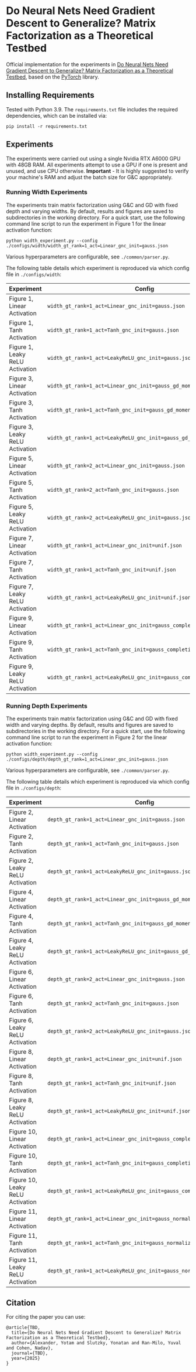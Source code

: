 # Do Neural Nets Need Gradient Descent to Generalize? Matrix Factorization as a Theoretical Testbed
Official implementation for the experiments in [Do Neural Nets Need Gradient Descent to Generalize? Matrix Factorization as a Theoretical Testbed](XXX), based on the [PyTorch](https://pytorch.org/) library.

## Installing Requirements

Tested with Python 3.9. The ```requirements.txt``` file includes the required dependencies, which can be installed via:

```
pip install -r requirements.txt
```

## Experiments

The experiments were carried out using a single Nvidia RTX A6000 GPU with 48GB RAM. All experiments attempt to use a GPU if one is present and unused, and use CPU otherwise.
**Important** - It is highly suggested to verify your machine's RAM and adjust the batch size for G&C appropriately.

### Running Width Experiments 

The experiments train matrix factorization using G&C and GD with fixed depth and varying widths.
By default, results and figures are saved to subdirectories in the working directory. 
For a quick start, use the following command line script to run the experiment in Figure 1 for the linear activation function:   

```
python width_experiment.py --config ./configs/width/width_gt_rank=1_act=Linear_gnc_init=gauss.json
```

Various hyperparameters are configurable, see ```./common/parser.py```. 

The following table details which experiment is reproduced via which config file in ```./configs/width```:

| Experiment                      | Config                                                                   |
|---------------------------------|--------------------------------------------------------------------------|
| Figure 1, Linear Activation     | ```width_gt_rank=1_act=Linear_gnc_init=gauss.json```                     |
| Figure 1, Tanh Activation       | ```width_gt_rank=1_act=Tanh_gnc_init=gauss.json```                       |
| Figure 1, Leaky ReLU Activation | ```width_gt_rank=1_act=LeakyReLU_gnc_init=gauss.json```                  |
| Figure 3, Linear Activation     | ```width_gt_rank=1_act=Linear_gnc_init=gauss_gd_momentum=0.9.json```     |
| Figure 3, Tanh Activation       | ```width_gt_rank=1_act=Tanh_gnc_init=gauss_gd_momentum=0.9.json```       |
| Figure 3, Leaky ReLU Activation | ```width_gt_rank=1_act=LeakyReLU_gnc_init=gauss_gd_momentum=0.9.json```  |
| Figure 5, Linear Activation     | ```width_gt_rank=2_act=Linear_gnc_init=gauss.json```                     |
| Figure 5, Tanh Activation       | ```width_gt_rank=2_act=Tanh_gnc_init=gauss.json```                       |
| Figure 5, Leaky ReLU Activation | ```width_gt_rank=2_act=LeakyReLU_gnc_init=gauss.json```                  |
| Figure 7, Linear Activation     | ```width_gt_rank=1_act=Linear_gnc_init=unif.json```                      |
| Figure 7, Tanh Activation       | ```width_gt_rank=1_act=Tanh_gnc_init=unif.json```                        |
| Figure 7, Leaky ReLU Activation | ```width_gt_rank=1_act=LeakyReLU_gnc_init=unif.json```                   |
| Figure 9, Linear Activation     | ```width_gt_rank=1_act=Linear_gnc_init=gauss_completion.json```          |
| Figure 9, Tanh Activation       | ```width_gt_rank=1_act=Tanh_gnc_init=gauss_completion.json```            |
| Figure 9, Leaky ReLU Activation | ```width_gt_rank=1_act=LeakyReLU_gnc_init=gauss_completion.json```       |

### Running Depth Experiments 

The experiments train matrix factorization using G&C and GD with fixed width and varying depths.
By default, results and figures are saved to subdirectories in the working directory. 
For a quick start, use the following command line script to run the experiment in Figure 2 for the linear activation function:   

```
python width_experiment.py --config ./configs/depth/depth_gt_rank=1_act=Linear_gnc_init=gauss.json
```

Various hyperparameters are configurable, see ```./common/parser.py```. 

The following table details which experiment is reproduced via which config file in ```./configs/depth```:

| Experiment                       | Config                                                                   |
|----------------------------------|--------------------------------------------------------------------------|
| Figure 2, Linear Activation      | ```depth_gt_rank=1_act=Linear_gnc_init=gauss.json```                     |
| Figure 2, Tanh Activation        | ```depth_gt_rank=1_act=Tanh_gnc_init=gauss.json```                       |
| Figure 2, Leaky ReLU Activation  | ```depth_gt_rank=1_act=LeakyReLU_gnc_init=gauss.json```                  |
| Figure 4, Linear Activation      | ```depth_gt_rank=1_act=Linear_gnc_init=gauss_gd_momentum=0.9.json```     |
| Figure 4, Tanh Activation        | ```depth_gt_rank=1_act=Tanh_gnc_init=gauss_gd_momentum=0.9.json```       |
| Figure 4, Leaky ReLU Activation  | ```depth_gt_rank=1_act=LeakyReLU_gnc_init=gauss_gd_momentum=0.9.json```  |
| Figure 6, Linear Activation      | ```depth_gt_rank=2_act=Linear_gnc_init=gauss.json```                     |
| Figure 6, Tanh Activation        | ```depth_gt_rank=2_act=Tanh_gnc_init=gauss.json```                       |
| Figure 6, Leaky ReLU Activation  | ```depth_gt_rank=2_act=LeakyReLU_gnc_init=gauss.json```                  |
| Figure 8, Linear Activation      | ```depth_gt_rank=1_act=Linear_gnc_init=unif.json```                      |
| Figure 8, Tanh Activation        | ```depth_gt_rank=1_act=Tanh_gnc_init=unif.json```                        |
| Figure 8, Leaky ReLU Activation  | ```depth_gt_rank=1_act=LeakyReLU_gnc_init=unif.json```                   |
| Figure 10, Linear Activation     | ```depth_gt_rank=1_act=Linear_gnc_init=gauss_completion.json```          |
| Figure 10, Tanh Activation       | ```depth_gt_rank=1_act=Tanh_gnc_init=gauss_completion.json```            |
| Figure 10, Leaky ReLU Activation | ```depth_gt_rank=1_act=LeakyReLU_gnc_init=gauss_completion.json```       |
| Figure 11, Linear Activation     | ```depth_gt_rank=1_act=Linear_gnc_init=gauss_normalize=False.json```     |
| Figure 11, Tanh Activation       | ```depth_gt_rank=1_act=Tanh_gnc_init=gauss_normalize=False.json```       |
| Figure 11, Leaky ReLU Activation | ```depth_gt_rank=1_act=LeakyReLU_gnc_init=gauss_normalize=False.json```  |



## Citation

For citing the paper you can use:

```
@article{TBD,
  title={Do Neural Nets Need Gradient Descent to Generalize? Matrix Factorization as a Theoretical Testbed},
  author={Alexander, Yotam and Slutzky, Yonatan and Ran-Milo, Yuval and Cohen, Nadav},
  journal={TBD},
  year={2025}
}
```